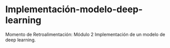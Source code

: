 # Implementación-modelo-deep-learning
Momento de Retroalimentación: Módulo 2 Implementación de un modelo de deep learning.
